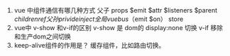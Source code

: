 1. vue 中组件通信有哪几种方式
父子 props $emit $attr $listeners $parent $children ref 
父孙 privide inject
全局 vue bus（$emit $on） store
2. vue中 v-show 和v-if的区别
v-show 是 dom的 display:none 切换 v-if 移除和生产dom之间切换
3. keep-alive组件的作用是？
缓存组件，比如路由切换。

